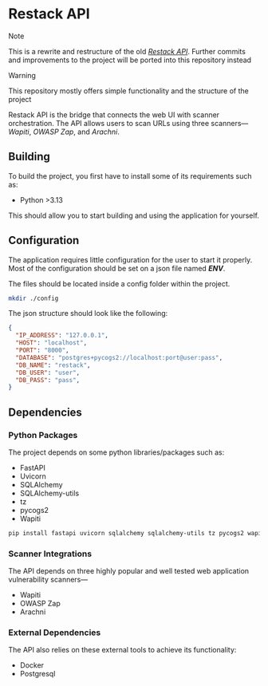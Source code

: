 # Restack API

> [!NOTE]
>
> This is a rewrite and restructure of the old *[Restack API](https://github.com/aVerySmallSoap/Capstone_Flask_API)*. Further commits and improvements to the project will be ported into this repository instead

> [!WARNING]
>
> This repository mostly offers simple functionality and the structure of the project

Restack API is the bridge that connects the web UI with scanner orchestration. The API allows users to scan URLs using three scanners— *Wapiti*, *OWASP Zap*, and *Arachni*.


## Building

To build the project, you first have to install some of its requirements such as:

* Python >3.13

This should allow you to start building and using the application for yourself.


## Configuration

The application requires little configuration for the user to start it properly. Most of the configuration should be set on a json file named ***ENV***.

The files should be located inside a config folder within the project.

```zsh
mkdir ./config
```

The json structure should look like the following:

```json
{
  "IP_ADDRESS": "127.0.0.1",
  "HOST": "localhost",
  "PORT": "8000",
  "DATABASE": "postgres+pycogs2://localhost:port@user:pass",
  "DB_NAME": "restack",
  "DB_USER": "user",
  "DB_PASS": "pass",
}
```

## Dependencies

### Python Packages

The project depends on some python libraries/packages such as:

* FastAPI
* Uvicorn
* SQLAlchemy
* SQLAlchemy-utils
* tz
* pycogs2
* Wapiti

```zsh
pip install fastapi uvicorn sqlalchemy sqlalchemy-utils tz pycogs2 wapiti3
```

### Scanner Integrations

The API depends on three highly popular and well tested web application vulnerability scanners—

* Wapiti
* OWASP Zap
* Arachni

### External Dependencies

The API also relies on these external tools to achieve its functionality:

* Docker
* Postgresql
